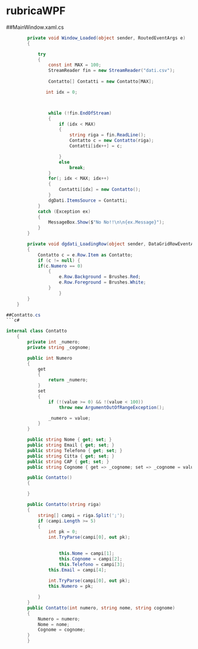 # rubricaWPF

##MainWindow.xaml.cs
```c#
        private void Window_Loaded(object sender, RoutedEventArgs e)
        {

            try
            {
                const int MAX = 100;
                StreamReader fin = new StreamReader("dati.csv");
                
                Contatto[] Contatti = new Contatto[MAX];

               int idx = 0;



                while (!fin.EndOfStream)
                {
                    if (idx < MAX)
                    {
                        string riga = fin.ReadLine();
                        Contatto c = new Contatto(riga);
                        Contatti[idx++] = c;

                    }
                    else
                        break;
                }
                for(; idx < MAX; idx++)
                {
                    Contatti[idx] = new Contatto();
                }
                dgDati.ItemsSource = Contatti;
            }
            catch (Exception ex)
            {
                MessageBox.Show($"No No!!\n\n{ex.Message}");
            }
        }

        private void dgdati_LoadingRow(object sender, DataGridRowEventArgs e)
        {
            Contatto c = e.Row.Item as Contatto;
            if (c != null) {
            if(c.Numero == 0)
                {
                    e.Row.Background = Brushes.Red;
                    e.Row.Foreground = Brushes.White;
                }
                    }
        }
    }

##Contatto.cs
```c#

internal class Contatto
    {
        private int _numero;
        private string _cognome;

        public int Numero
        {
            get
            {
                return _numero;
            }
            set
            {
                if (!(value >= 0) && !(value < 100))
                    throw new ArgumentOutOfRangeException();

                _numero = value;
            }
        }

        public string Nome { get; set; }
        public string Email { get; set; }
        public string Telefono { get; set; }
        public string Citta { get; set; }
        public string CAP { get; set; }
        public string Cognome { get => _cognome; set => _cognome = value; }

        public Contatto()
        {

        }

        public Contatto(string riga)
        {
            string[] campi = riga.Split(';');
            if (campi.Length >= 5)
            {
                int pk = 0;
                int.TryParse(campi[0], out pk);

                    
                    this.Nome = campi[1];
                    this.Cognome = campi[2];
                    this.Telefono = campi[3];
                this.Email = campi[4];
                    
                int.TryParse(campi[0], out pk);
                this.Numero = pk;

            }
        }
        public Contatto(int numero, string nome, string cognome)
        {
            Numero = numero;
            Nome = nome;
            Cognome = cognome;
        }
        }
  



